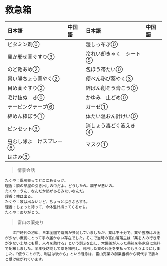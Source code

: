 # 救急箱

| 日本語                              | 中国語 | 日本語                              | 中国語 |
| :---------------------------------- | :----- | :---------------------------------- | :----- |
| <ruby>ビタミン剤⓪</ruby>             |        | <ruby>湿しっ布ぷ⓪</ruby>             |        |
| <ruby>風か邪ぜ薬ぐすり③</ruby>       |        | <ruby>冷れい却きゃく　シート⑤</ruby> |        |
| <ruby>のど飴あめ②</ruby>             |        | <ruby>包ほう帯たい⓪</ruby>           |        |
| <ruby>胃い腸ちょう薬やく②</ruby>     |        | <ruby>便べん秘ぴ薬やく③</ruby>       |        |
| <ruby>目め薬ぐすり②</ruby>           |        | <ruby>絆ばん創そう膏こう⓪</ruby>     |        |
| <ruby>毛け抜ぬ　き⓪</ruby>           |        | <ruby>かゆみ　止どめ⓪</ruby>         |        |
| <ruby>テーピングテープ⑥</ruby>       |        | <ruby>ガーゼ①</ruby>                 |        |
| <ruby>綿めん棒ぼう①</ruby>           |        | <ruby>体たい温おん計けい⓪</ruby>     |        |
| <ruby>ピンセット③</ruby>             |        | <ruby>消しょう毒どく液えき④</ruby>   |        |
| <ruby>虫むし除よ　けスプレー⑥</ruby> |        | <ruby>マスク①</ruby>                 |        |
| <ruby>はさみ③</ruby>                 |        |                                     |        |

> 情景会話
```text
たくや：風邪薬ってどこにあるっけ。
理香：隣の部屋の引き出しの中だよ。どうしたの。調子が悪いの。
たくや：うん、なんだか熱があるみたいなんだ。
理香：咳は出る。
たくや：咳は出ないけど、ちょっとぶらぶらする。
理香：ちょっと待って、今体温計持ってくるから。
たくや：ありがとう。

```

> 富山の薬売り
```text
　　江戸時代の初め、日本全国で疫病が多発していましたが、薬は不十分で、薬や医療はお金が少ない庶民にとって手の届かない存在でした。そこで当時の富山藩藩主は「薬を人の行き来が少ない土地にも届、人々を助ける」という訓示を出し、常備薬が入った薬箱を各家庭に無料で配布しました。半年後訪問して薬を補充し、利用した薬の代金を支払ってもらうようにしました。「使うことが先、利益は後から」という理念は、富山売薬の創業当初から現代まで脈々と受け継がれています。
```
